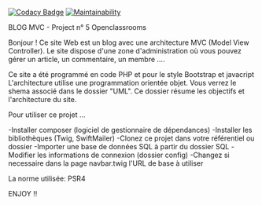 [![Codacy Badge](https://api.codacy.com/project/badge/Grade/5f8b08bff9134ce1a94ba8aacdd50923)](https://app.codacy.com/manual/donjmi/Projet-5?utm_source=github.com&utm_medium=referral&utm_content=donjmi/Projet-5&utm_campaign=Badge_Grade_Dashboard)
[![Maintainability](https://api.codeclimate.com/v1/badges/a1326272505e80469f6a/maintainability)](https://codeclimate.com/github/donjmi/Projet-5/maintainability)

BLOG MVC - Project n° 5 Openclassrooms

Bonjour ! Ce site Web est un blog avec une architecture MVC (Model View Controller). Le site dispose d'une zone d'administration où vous pouvez gérer un article, un commentaire, un membre ....

Ce site a été programmé en code PHP et pour le style Bootstrap et javacript L'architecture utilise une programmation orientée objet. Vous verrez le shema associé dans le dossier "UML". Ce dossier résume les objectifs et l'architecture du site.

Pour utiliser ce projet ...

-Installer composer (logiciel de gestionnaire de dépendances)
-Installer les bibliothèques (Twig, SwiftMailer)
-Clonez ce projet dans votre référentiel ou dossier
-Importer une base de données SQL à partir du dossier SQL
-Modifier les informations de connexion (dossier config)
-Changez si necessaire dans la page navbar.twig l'URL de base à utiliser

La norme utilisée:
PSR4

ENJOY !! 
